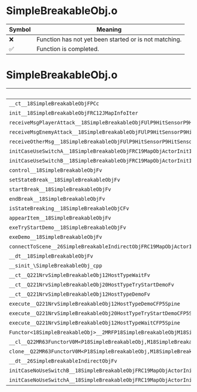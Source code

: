 # SimpleBreakableObj.o
| Symbol | Meaning 
| ------------- | ------------- 
| :x: | Function has not yet been started or is not matching. 
| :white_check_mark: | Function is completed. 


# SimpleBreakableObj.o
| Symbol | Decompiled? |
| ------------- | ------------- |
| `__ct__18SimpleBreakableObjFPCc` | :x: |
| `init__18SimpleBreakableObjFRC12JMapInfoIter` | :x: |
| `receiveMsgPlayerAttack__18SimpleBreakableObjFUlP9HitSensorP9HitSensor` | :x: |
| `receiveMsgEnemyAttack__18SimpleBreakableObjFUlP9HitSensorP9HitSensor` | :x: |
| `receiveOtherMsg__18SimpleBreakableObjFUlP9HitSensorP9HitSensor` | :x: |
| `initCaseUseSwitchA__18SimpleBreakableObjFRC19MapObjActorInitInfo` | :x: |
| `initCaseUseSwitchB__18SimpleBreakableObjFRC19MapObjActorInitInfo` | :x: |
| `control__18SimpleBreakableObjFv` | :x: |
| `setStateBreak__18SimpleBreakableObjFv` | :x: |
| `startBreak__18SimpleBreakableObjFv` | :x: |
| `endBreak__18SimpleBreakableObjFv` | :x: |
| `isStateBreaking__18SimpleBreakableObjCFv` | :x: |
| `appearItem__18SimpleBreakableObjFv` | :x: |
| `exeTryStartDemo__18SimpleBreakableObjFv` | :x: |
| `exeDemo__18SimpleBreakableObjFv` | :x: |
| `connectToScene__26SimpleBreakableIndirectObjFRC19MapObjActorInitInfo` | :x: |
| `__dt__18SimpleBreakableObjFv` | :x: |
| `__sinit_\SimpleBreakableObj_cpp` | :x: |
| `__ct__Q221NrvSimpleBreakableObj12HostTypeWaitFv` | :x: |
| `__ct__Q221NrvSimpleBreakableObj20HostTypeTryStartDemoFv` | :x: |
| `__ct__Q221NrvSimpleBreakableObj12HostTypeDemoFv` | :x: |
| `execute__Q221NrvSimpleBreakableObj12HostTypeDemoCFP5Spine` | :x: |
| `execute__Q221NrvSimpleBreakableObj20HostTypeTryStartDemoCFP5Spine` | :x: |
| `execute__Q221NrvSimpleBreakableObj12HostTypeWaitCFP5Spine` | :x: |
| `Functor<18SimpleBreakableObj>__2MRFP18SimpleBreakableObjM18SimpleBreakableObjFPCvPv_v_Q22MR63FunctorV0M<P18SimpleBreakableObj,M18SimpleBreakableObjFPCvPv_v>` | :x: |
| `__cl__Q22MR63FunctorV0M<P18SimpleBreakableObj,M18SimpleBreakableObjFPCvPv_v>CFv` | :x: |
| `clone__Q22MR63FunctorV0M<P18SimpleBreakableObj,M18SimpleBreakableObjFPCvPv_v>CFP7JKRHeap` | :x: |
| `__dt__26SimpleBreakableIndirectObjFv` | :x: |
| `initCaseNoUseSwitchB__18SimpleBreakableObjFRC19MapObjActorInitInfo` | :x: |
| `initCaseNoUseSwitchA__18SimpleBreakableObjFRC19MapObjActorInitInfo` | :x: |
